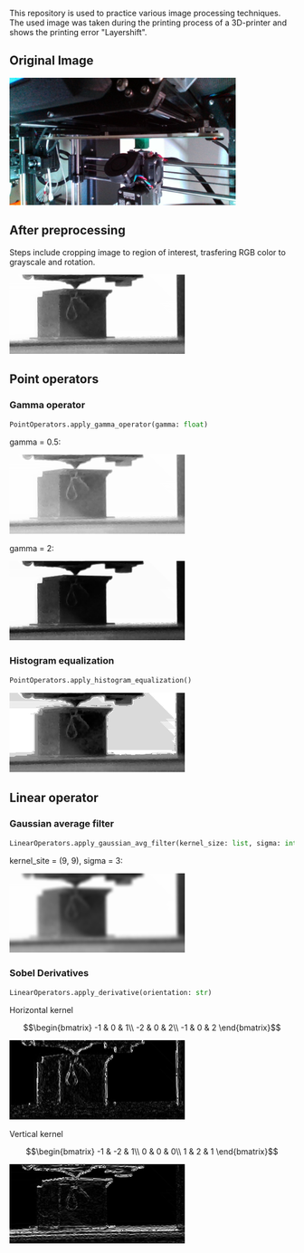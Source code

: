 This repository is used to practice various image processing techniques.
The used image was taken during the printing process of a 3D-printer and shows the printing error "Layershift". 

## Original Image
<img src="./img/3d_printer.png" alt="3D printed dice with layershift" width="400"/>

## After preprocessing

Steps include cropping image to region of interest, trasfering RGB color to grayscale and rotation.

![Image preprocessed](./img/image_preprocessed.png)

## Point operators

### Gamma operator
```python
PointOperators.apply_gamma_operator(gamma: float)
```
gamma = 0.5:

![Gamma operator gamma=0.5](./img/image_gamma_05.png)

gamma = 2:

![Gamma operator gamma=2](./img/image_gamma_2.png)


### Histogram equalization

```python
PointOperators.apply_histogram_equalization()
```

![Histogram equalization](./img/image_histogram_equaliuation.png)

## Linear operator
### Gaussian average filter

```python
LinearOperators.apply_gaussian_avg_filter(kernel_size: list, sigma: int)
```

kernel_site = (9, 9), sigma = 3:

![Gaussian blurr](./img/image_gaussian_filter.png)

### Sobel Derivatives

```python
LinearOperators.apply_derivative(orientation: str)
```

Horizontal kernel 
```math
\begin{bmatrix}
    -1 & 0 & 1\\
    -2 & 0 & 2\\
    -1 & 0 & 2
\end{bmatrix}
```
![Sobel horizontal](./img/image_derivative_horizontal.png)

Vertical kernel 
```math
\begin{bmatrix}
    -1 & -2 & 1\\
    0 & 0 & 0\\
    1 & 2 & 1
\end{bmatrix}
```
![Sobel vertival](./img/image_derivative_vertical.png)
